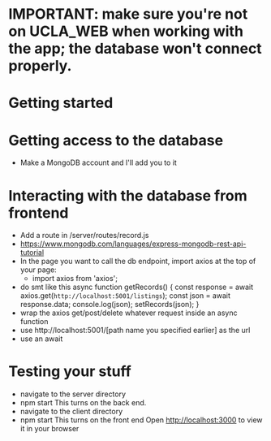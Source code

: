 # IMPORTANT: make sure you're not on UCLA_WEB when working with the app; the database won't connect properly. 

# Getting started

# Getting access to the database
- Make a MongoDB account and I'll add you to it

# Interacting with the database from frontend
- Add a route in /server/routes/record.js
- https://www.mongodb.com/languages/express-mongodb-rest-api-tutorial
- In the page you want to call the db endpoint, import axios at the top of your page:
  - import axios from 'axios';
- do smt like this 
  async function getRecords() {
     const response = await axios.get(`http://localhost:5001/listings`);
     const json = await response.data;
     console.log(json);
     setRecords(json);
   }
- wrap the axios get/post/delete whatever request inside an async function
- use http://localhost:5001/[path name you specified earlier] as the url
- use an await


# Testing your stuff
- navigate to the server directory
- npm start
This turns on the back end.
- navigate to the client directory
- npm start
This turns on the front end
Open [http://localhost:3000](http://localhost:3000) to view it in your browser